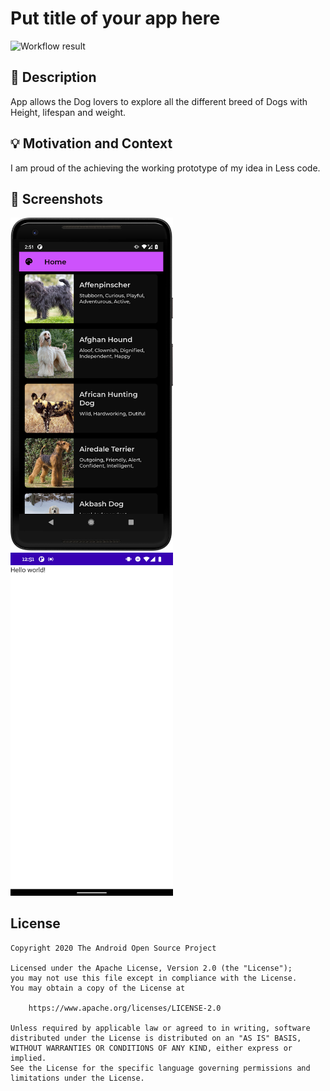 # Put title of your app here

<!--- Replace <OWNER> with your Github Username and <REPOSITORY> with the name of your repository. -->
<!--- You can find both of these in the url bar when you open your repository in github. -->
![Workflow result](https://github.com/dp-singh/ComposePuppyAdoption/workflows/Check/badge.svg)


## :scroll: Description
<!--- Describe your app in one or two sentences -->
App allows the Dog lovers to explore all the different breed of Dogs with Height, lifespan and weight.

## :bulb: Motivation and Context
<!--- Optionally point readers to interesting parts of your submission. -->
<!--- What are you especially proud of? -->
I am proud of the achieving the working prototype of my idea in Less code.

## :camera_flash: Screenshots
<!-- You can add more screenshots here if you like -->
<img src="/results/screenshot_1.png" width="260">&emsp;<img src="/results/screenshot_2.png" width="260">

## License
```
Copyright 2020 The Android Open Source Project

Licensed under the Apache License, Version 2.0 (the "License");
you may not use this file except in compliance with the License.
You may obtain a copy of the License at

    https://www.apache.org/licenses/LICENSE-2.0

Unless required by applicable law or agreed to in writing, software
distributed under the License is distributed on an "AS IS" BASIS,
WITHOUT WARRANTIES OR CONDITIONS OF ANY KIND, either express or implied.
See the License for the specific language governing permissions and
limitations under the License.
```